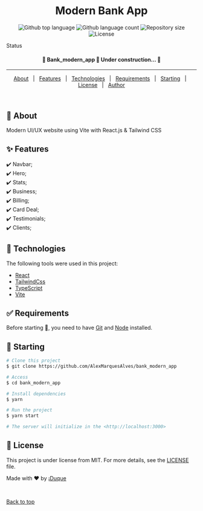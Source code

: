 <div align="center" id="top">
  <!-- <img src="./.github/app.gif" alt="Bank_modern_app" /> -->

&#xa0;

  <!-- <a href="https://bank_modern_app.netlify.app">Demo</a> -->
</div>

<h1 align="center">Modern Bank App</h1>

<p align="center">
  <img alt="Github top language" src="https://img.shields.io/github/languages/top/AlexMarquesAlves/bank_modern_app?color=56BEB8">

  <img alt="Github language count" src="https://img.shields.io/github/languages/count/AlexMarquesAlves/bank_modern_app?color=56BEB8">

  <img alt="Repository size" src="https://img.shields.io/github/repo-size/AlexMarquesAlves/bank_modern_app?color=56BEB8">

  <img alt="License" src="https://img.shields.io/github/license/AlexMarquesAlves/bank_modern_app?color=56BEB8">

  <!-- <img alt="Github issues" src="https://img.shields.io/github/issues/AlexMarquesAlves/bank_modern_app?color=56BEB8" /> -->

  <!-- <img alt="Github forks" src="https://img.shields.io/github/forks/AlexMarquesAlves/bank_modern_app?color=56BEB8" /> -->

  <!-- <img alt="Github stars" src="https://img.shields.io/github/stars/AlexMarquesAlves/bank_modern_app?color=56BEB8" /> -->
</p>

Status

<h4 align="center">
	🚧  Bank_modern_app 🚀 Under construction...  🚧
</h4>

<hr>

<p align="center">
  <a href="#dart-about">About</a> &#xa0; | &#xa0;
  <a href="#sparkles-features">Features</a> &#xa0; | &#xa0;
  <a href="#rocket-technologies">Technologies</a> &#xa0; | &#xa0;
  <a href="#white_check_mark-requirements">Requirements</a> &#xa0; | &#xa0;
  <a href="#checkered_flag-starting">Starting</a> &#xa0; | &#xa0;
  <a href="#memo-license">License</a> &#xa0; | &#xa0;
  <a href="https://github.com/AlexMarquesAlves" target="_blank">Author</a>
</p>

<br>

## :dart: About

Modern UI/UX website using Vite with React.js & Tailwind CSS

## :sparkles: Features

:heavy_check_mark: Navbar;\
:heavy_check_mark: Hero;\
:heavy_check_mark: Stats;\
:heavy_check_mark: Business;\
:heavy_check_mark: Billing;\
:heavy_check_mark: Card Deal;\
:heavy_check_mark: Testimonials;\
:heavy_check_mark: Clients;

<!-- :heavy_check_mark: Feature 3; -->

## :rocket: Technologies

The following tools were used in this project:

- [React](https://pt-br.reactjs.org/)
- [TailwindCss](https://tailwindcss.com/)
- [TypeScript](https://www.typescriptlang.org/)
- [Vite](https://vitejs.dev/)

## :white_check_mark: Requirements

Before starting :checkered_flag:, you need to have [Git](https://git-scm.com) and [Node](https://nodejs.org/es/) installed.

## :checkered_flag: Starting

```bash
# Clone this project
$ git clone https://github.com/AlexMarquesAlves/bank_modern_app

# Access
$ cd bank_modern_app

# Install dependencies
$ yarn

# Run the project
$ yarn start

# The server will initialize in the <http://localhost:3000>
```

## :memo: License

This project is under license from MIT. For more details, see the [LICENSE](LICENSE.md) file.

Made with :heart: by <a href="https://github.com/AlexMarquesAlves" target="_blank">¡Duque</a>

&#xa0;

<a href="#top">Back to top</a>

